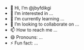 - 👋 Hi, I’m @jbyfdikgi
- 👀 I’m interested in ...
- 🌱 I’m currently learning ...
- 💞️ I’m looking to collaborate on ...
- 📫 How to reach me ...
- 😄 Pronouns: ...
- ⚡ Fun fact: ...

<!---
jbyfdikgi/jbyfdikgi is a ✨ special ✨ repository because its `README.md` (this file) appears on your GitHub profile.
You can click the Preview link to take a look at your changes.
--->
